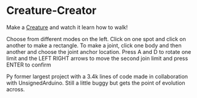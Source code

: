 # Creature-Creator
Make a [Creature](https://bobingstern.github.io/Creature-Creator/) and watch it learn how to walk!

Choose from different modes on the left. Click on one spot and click on another to make a rectangle. To make a joint, click one body and then another and choose the joint anchor location. Press A and D to rotate one limit and the LEFT RIGHT arrows to move the second join limit and press ENTER to confirm

Py former largest project with a 3.4k lines of code made in collaboration with UnsignedArduino. Still a little buggy but gets the point of evolution across.
